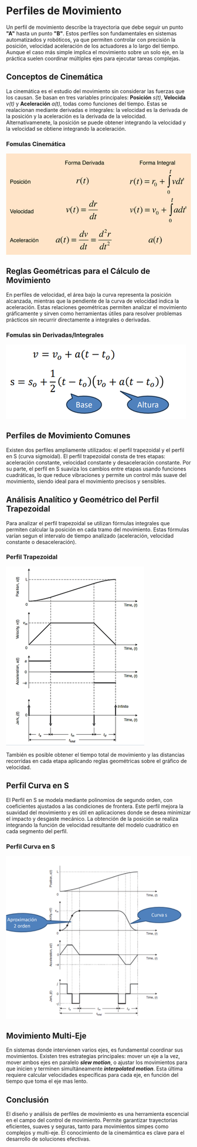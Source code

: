 # Perfiles de Movimiento 

Un perfil de movimiento describe la trayectoria que debe seguir un punto **"A"** hasta un punto **"B"**. Estos perfiles son fundamentales en sistemas automatizados y robóticos, ya que permiten controlar con precisión la posición, velocidad aceleración de los actuadores a lo largo del tiempo. Aunque el caso más simple implica el movimiento sobre un solo eje, en la práctica suelen coordinar múltiples ejes para ejecutar tareas complejas.

## Conceptos de Cinemática

La cinemática es el estudio del movimiento sin considerar las fuerzas que los causan. Se basan en tres variables principales: **Posición** *s(t)*, **Velocida** *v(t)* y **Aceleración** *a(t)*, todas como funciones del tiempo. Estas se realacionan mediante derivadas e integrales: la velocidad es la derivada de la posición y la aceleración es la derivada de la velocidad. Alternativamenete, la posición se puede obtener integrando la velocidad y la velocidad se obtiene integrando la aceleración.

### Fomulas Cinemática
![Fomulas Cinemática](/Imagenes/Formulas.png)

## Reglas Geométricas para el Cálculo de Movimiento

En perfiles de velocidad, el área bajo la curva representa la posición alcanzada, mientras que la pendiente de la curva de velocidad indica la aceleración. Estas relaciones geométricas permiten analizar el movimiento gráficamente y sirven como herramientas útiles para resolver problemas prácticos sin recurrir directamente a integrales o derivadas.

### Fomulas sin Derivadas/Integrales
![Fomulas sin Derivadas/Integrales](/Imagenes/ReglasGeometricas1.png)

## Perfiles de Movimiento Comunes

Existen dos perfiles ampliamente utilizados: el perfil trapezoidal y el perfil en S (curva sigmoidal). El perfil trapezoidal consta de tres etapas: aceleración constante, velocidad constante y desaceleración constante. Por su parte, el perfil en S suaviza los cambios entre etapas usando funciones cuadráticas, lo que reduce vibraciones y permite un control más suave del movimiento, siendo ideal para el movimiento precisos y sensibles.

## Análisis Analítico y Geométrico del Perfil Trapezoidal

Para analizar el perfil trapezoidal se utilizan fórmulas integrales que permiten calcular la posición en cada tramo del movimiento. Estas fórmulas varían segun el intervalo de tiempo analizado (aceleración, velocidad constante o desaceleración).

### Perfil Trapezoidal
![Perfil Trapezoidal](/Imagenes/PerfilTrapezoidal.png)

 También es posible obtener el tiempo total de movimiento y las distancias recorridas en cada etapa aplicando reglas geométricas sobre el gráfico de velocidad.

 ## Perfil Curva en S 

 El Perfil en S se modela mediante polinomios de segundo orden, con coeficientes ajustados a las condiciones de frontera. Este perfil mejora la suavidad del movimiento y es útil en aplicaciones donde se desea minimizar el impacto y desgaste mecánico. La obtención de la posición se realiza integrando la función de velocidad resultante del modelo cuadrático en cada segmento del perfil.

 ### Perfil Curva en S
 ![Perfil Curva en S](/Imagenes/PerfilCurvaS.png)

 ## Movimiento Multi-Eje

 En sistemas donde intervienen varios ejes, es fundamental coordinar sus movimientos. Existen tres estrategias principales: mover un eje a la vez, mover ambos ejes en paralelo ***slew motion***, o ajustar los movimientos para que inicien y terminen simultáneamente ***interpolated motion***. Esta última requiere calcular velocidades específicas para cada eje, en función del tiempo que toma el eje mas lento.

 ## Conclusión 

 El diseño y análisis de perfiles de movimiento es una herramienta escencial en el campo del control de movimiento. Permite garantizar trayectorias eficientes, suaves y seguras, tanto para movimientos simpes como complejos y multi-eje. El conocimiento de la cinemámtica es clave para el desarrollo de soluciones efectivas.
 